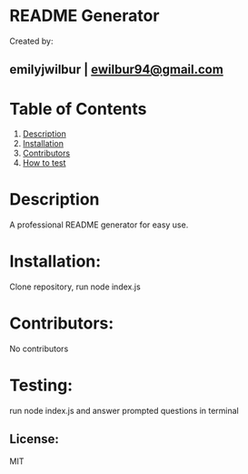 
  # README Generator
   Created by:
  ## emilyjwilbur | ewilbur94@gmail.com
  # Table of Contents
  1. [Description](#description)
  2. [Installation](#installation)
  3. [Contributors](#contributors) 
  4. [How to test](#testing) 
  # Description
   A professional README generator for easy use.
  # Installation:
   Clone repository, run node index.js 
  # Contributors:
   No contributors
  # Testing:
   run node index.js and answer prompted questions in terminal
  ## License:
   MIT
  
  
